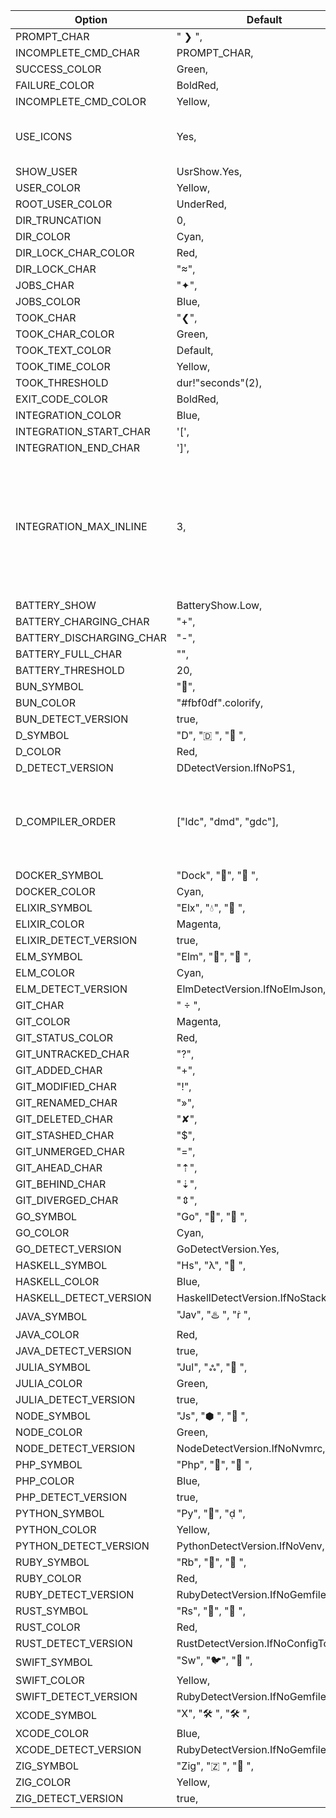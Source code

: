 | Option                     | Default                               | Note                                                                                                                                                                                           |
| -------------------------- | ------------------------------------- | ---------------------------------------------------------------------------------------------------------------------------------------------------------------------------------------------- |
| PROMPT_CHAR                | " ❯ ",                                |                                                                                                                                                                                                |
| INCOMPLETE_CMD_CHAR        | PROMPT_CHAR,                          | // Coming soon                                                                                                                                                                                 |
| SUCCESS_COLOR              | Green,                                |                                                                                                                                                                                                |
| FAILURE_COLOR              | BoldRed,                              |                                                                                                                                                                                                |
| INCOMPLETE_CMD_COLOR       | Yellow,                               | // Coming soon                                                                                                                                                                                 |
| USE_ICONS                  | Yes,                                  | Yes = use nerd font icons. Emoji = Use unicode "icons". No = Only ascii                                                                                                                        |
| SHOW_USER                  | UsrShow.Yes,                          |                                                                                                                                                                                                |
| USER_COLOR                 | Yellow,                               |                                                                                                                                                                                                |
| ROOT_USER_COLOR            | UnderRed,                             |                                                                                                                                                                                                |
| DIR_TRUNCATION             | 0,                                    |                                                                                                                                                                                                |
| DIR_COLOR                  | Cyan,                                 |                                                                                                                                                                                                |
| DIR_LOCK_CHAR_COLOR        | Red,                                  | // Coming soon                                                                                                                                                                                 |
| DIR_LOCK_CHAR              | "",                                  | // Coming soon                                                                                                                                                                                 |
| JOBS_CHAR                  | "✦",                                  |                                                                                                                                                                                                |
| JOBS_COLOR                 | Blue,                                 |                                                                                                                                                                                                |
| TOOK_CHAR                  | "❮",                                  |                                                                                                                                                                                                |
| TOOK_CHAR_COLOR            | Green,                                |                                                                                                                                                                                                |
| TOOK_TEXT_COLOR            | Default,                              |                                                                                                                                                                                                |
| TOOK_TIME_COLOR            | Yellow,                               |                                                                                                                                                                                                |
| TOOK_THRESHOLD             | dur!"seconds"(2),                     |                                                                                                                                                                                                |
| EXIT_CODE_COLOR            | BoldRed,                              |                                                                                                                                                                                                |
| INTEGRATION_COLOR          | Blue,                                 |                                                                                                                                                                                                |
| INTEGRATION_START_CHAR     | '\[',                                 |                                                                                                                                                                                                |
| INTEGRATION_END_CHAR       | '\]',                                 |                                                                                                                                                                                                |
| INTEGRATION_MAX_INLINE     | 3,                                    | how many integrations are shown in a line before prompt is split in to 2 lines. 0 for no limit. Note: Propmt may become dificult to use if too many integrations are present on a single line. |
| BATTERY_SHOW               | BatteryShow.Low,                      |                                                                                                                                                                                                |
| BATTERY_CHARGING_CHAR      | "+",                                  |                                                                                                                                                                                                |
| BATTERY_DISCHARGING_CHAR   | "-",                                  |                                                                                                                                                                                                |
| BATTERY_FULL_CHAR          | "",                                   |                                                                                                                                                                                                |
| BATTERY_THRESHOLD          | 20,                                   |                                                                                                                                                                                                |
| BUN_SYMBOL                 | "🍞",                                 |                                                                                                                                                                                                |
| BUN_COLOR                  | "#fbf0df".colorify,                   |                                                                                                                                                                                                |
| BUN_DETECT_VERSION         | true,                                 |                                                                                                                                                                                                |
| D_SYMBOL                   |"D", "🇩 ", " ",                                |                                                                                                                                                                                                |
| D_COLOR                    | Red,                                  |                                                                                                                                                                                                |
| D_DETECT_VERSION           | DDetectVersion.IfNoPS1,               |                                                                                                                                                                                                |
| D_COMPILER_ORDER           | \["ldc", "dmd", "gdc"\],              | If D_DETECT_VERSION == Yes or IfNoPS1, what order to try compilers in. First compiler that exists is used.                                                                                     |
| DOCKER_SYMBOL              |"Dock",  "🐳", " ",                                 |                                                                                                                                                                                                |
| DOCKER_COLOR               | Cyan,                                 |                                                                                                                                                                                                |
| ELIXIR_SYMBOL              |"Elx", "💧", " ",                                 |                                                                                                                                                                                                |
| ELIXIR_COLOR               | Magenta,                              |                                                                                                                                                                                                |
| ELIXIR_DETECT_VERSION      | true,                                 |                                                                                                                                                                                                |
| ELM_SYMBOL                 |"Elm", "🌳", " ",                                 |                                                                                                                                                                                                |
| ELM_COLOR                  | Cyan,                                 |                                                                                                                                                                                                |
| ELM_DETECT_VERSION         | ElmDetectVersion.IfNoElmJson,         |                                                                                                                                                                                                |
| GIT_CHAR                   | "  ",                                |                                                                                                                                                                                                |
| GIT_COLOR                  | Magenta,                              |                                                                                                                                                                                                |
| GIT_STATUS_COLOR           | Red,                                  |                                                                                                                                                                                                |
| GIT_UNTRACKED_CHAR         | "?",                                  |                                                                                                                                                                                                |
| GIT_ADDED_CHAR             | "+",                                  |                                                                                                                                                                                                |
| GIT_MODIFIED_CHAR          | "!",                                  |                                                                                                                                                                                                |
| GIT_RENAMED_CHAR           | "»",                                  |                                                                                                                                                                                                |
| GIT_DELETED_CHAR           | "✘",                                  |                                                                                                                                                                                                |
| GIT_STASHED_CHAR           | "$",                                  |                                                                                                                                                                                                |
| GIT_UNMERGED_CHAR          | "=",                                  |                                                                                                                                                                                                |
| GIT_AHEAD_CHAR             | "⇡",                                  |                                                                                                                                                                                                |
| GIT_BEHIND_CHAR            | "⇣",                                  |                                                                                                                                                                                                |
| GIT_DIVERGED_CHAR          | "⇕",                                  |                                                                                                                                                                                                |
| GO_SYMBOL                  |"Go", "🐹", " ",                                 |                                                                                                                                                                                                |
| GO_COLOR                   | Cyan,                                 |                                                                                                                                                                                                |
| GO_DETECT_VERSION          | GoDetectVersion.Yes,                  |                                                                                                                                                                                                |
| HASKELL_SYMBOL             |"Hs", "λ", " ",                                  |                                                                                                                                                                                                |
| HASKELL_COLOR              | Blue,                                 |                                                                                                                                                                                                |
| HASKELL_DETECT_VERSION     | HaskellDetectVersion.IfNoStackYaml,   |                                                                                                                                                                                                |
| JAVA_SYMBOL                |"Jav", "♨️ ", " ",                                 |                                                                                                                                                                                                |
| JAVA_COLOR                 | Red,                                  |                                                                                                                                                                                                |
| JAVA_DETECT_VERSION        | true,                                 |                                                                                                                                                                                                |
| JULIA_SYMBOL               |"Jul", "ஃ", " ",                                  |                                                                                                                                                                                                |
| JULIA_COLOR                | Green,                                |                                                                                                                                                                                                |
| JULIA_DETECT_VERSION       | true,                                 |                                                                                                                                                                                                |
| NODE_SYMBOL                |"Js", "⬢ ", " ",                                 |                                                                                                                                                                                                |
| NODE_COLOR                 | Green,                                |                                                                                                                                                                                                |
| NODE_DETECT_VERSION        | NodeDetectVersion.IfNoNvmrc,          |                                                                                                                                                                                                |
| PHP_SYMBOL                 |"Php", "🐘", " ",                                 |                                                                                                                                                                                                |
| PHP_COLOR                  | Blue,                                 |                                                                                                                                                                                                |
| PHP_DETECT_VERSION         | true,                                 |                                                                                                                                                                                                |
| PYTHON_SYMBOL              |"Py", "🐍", " ",                                 |                                                                                                                                                                                                |
| PYTHON_COLOR               | Yellow,                               |                                                                                                                                                                                                |
| PYTHON_DETECT_VERSION      | PythonDetectVersion.IfNoVenv,         |                                                                                                                                                                                                |
| RUBY_SYMBOL                |"Rb", "💎", " ",                                 |                                                                                                                                                                                                |
| RUBY_COLOR                 | Red,                                  |                                                                                                                                                                                                |
| RUBY_DETECT_VERSION        | RubyDetectVersion.IfNoGemfile,        |                                                                                                                                                                                                |
| RUST_SYMBOL                |"Rs", "🦀", " ",                                 |                                                                                                                                                                                                |
| RUST_COLOR                 | Red,                                  |                                                                                                                                                                                                |
| RUST_DETECT_VERSION        | RustDetectVersion.IfNoConfigToml,     |                                                                                                                                                                                                |
| SWIFT_SYMBOL               |"Sw", "🐦", " ",                                 |                                                                                                                                                                                                |
| SWIFT_COLOR                | Yellow,                               |                                                                                                                                                                                                |
| SWIFT_DETECT_VERSION       | RubyDetectVersion.IfNoGemfile,        |                                                                                                                                                                                                |
| XCODE_SYMBOL               |"X", "🛠 ", "🛠 ",                                |                                                                                                                                                                                                |
| XCODE_COLOR                | Blue,                                 |                                                                                                                                                                                                |
| XCODE_DETECT_VERSION       | RubyDetectVersion.IfNoGemfile,        |                                                                                                                                                                                                |
| ZIG_SYMBOL                 |"Zig", "🇿 ", " ",                                |                                                                                                                                                                                                |
| ZIG_COLOR                  | Yellow,                               |                                                                                                                                                                                                |
| ZIG_DETECT_VERSION         | true,                                 |                                                                                                                                                                                                |
